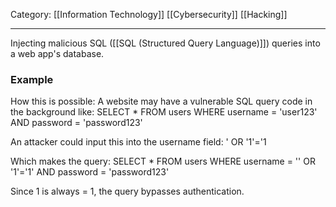 Category: [[Information Technology]] [[Cybersecurity]] [[Hacking]]
___
Injecting malicious SQL ([[SQL (Structured Query Language)]]) queries into a web app's database. 

### Example
How this is possible:
A website may have a vulnerable SQL query code in the background like:
SELECT * FROM users WHERE username = 'user123' AND password = 'password123'

An attacker could input this into the username field:
' OR '1'='1

Which makes the query:
SELECT * FROM users WHERE username = '' OR '1'='1' AND password = 'password123'

Since 1 is always = 1, the query bypasses authentication. 

